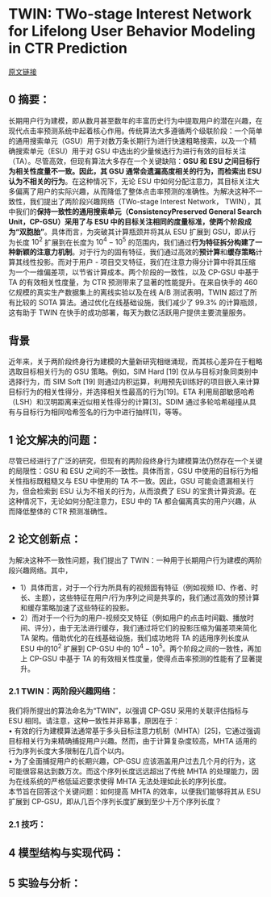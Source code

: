 # TWIN: TWo-stage Interest Network for Lifelong User Behavior Modeling in CTR Prediction
[原文链接]()
## 0 摘要：
长期用户行为建模，即从数月甚至数年的丰富历史行为中提取用户的潜在兴趣，在现代点击率预测系统中起着核心作用。传统算法大多遵循两个级联阶段：一个简单的通用搜索单元（GSU）用于对数万条长期行为进行快速粗略搜索，以及一个精确搜索单元（ESU）用于对 GSU 中选出的少量候选行为进行有效的目标关注（TA）。尽管高效，但现有算法大多存在一个关键缺陷：**GSU 和 ESU 之间目标行为相关性度量不一致。因此，其 GSU 通常会遗漏高度相关的行为，而检索出 ESU 认为不相关的行为**。在这种情况下，无论 ESU 中如何分配注意力，其目标关注大多偏离了用户的实际兴趣，从而降低了整体点击率预测的准确性。为解决这种不一致性，我们提出了两阶段兴趣网络（TWo-stage Interest Network， TWIN），其中我们的**保持一致性的通用搜索单元（ConsistencyPreserved General Search Unit，CP-GSU）采用了与 ESU 中的目标关注相同的度量标准，使两个阶段成为“双胞胎”**。具体而言，为突破其计算瓶颈并将其从 ESU 扩展到 GSU，即从行为长度 $10^2$ 扩展到在长度为 $10^4 - 10^5$ 的范围内，我们通过**行为特征拆分构建了一种新颖的注意力机制**。对于行为的固有特征，我们通过高效的**预计算**和**缓存策略**计算其线性投影。而对于用户 - 项目交叉特征，我们在注意力得分计算中将其压缩为一个一维偏差项，以节省计算成本。两个阶段的一致性，以及 CP-GSU 中基于 TA 的有效相关性度量，为 CTR 预测带来了显著的性能提升。在来自快手的 460 亿规模的真实生产数据集上的离线实验以及在线 A/B 测试表明，TWIN 超过了所有比较的 SOTA 算法。通过优化在线基础设施，我们减少了 99.3% 的计算瓶颈，这有助于 TWIN 在快手的成功部署，每天为数亿活跃用户提供主要流量服务。

## 背景
近年来，关于两阶段终身行为建模的大量新研究相继涌现，而其核心差异在于粗略选取目标相关行为的 GSU 策略。例如，SIM Hard [19] 仅从与目标对象同类别中选择行为，而 SIM Soft [19] 则通过内积运算，利用预先训练好的项目嵌入来计算目标行为的相关性得分，并选择相关性最高的行为[19]。ETA 利用局部敏感哈希（LSH）和汉明距离来近似相关性得分的计算[3]。SDIM 通过多轮哈希碰撞从具有与目标行为相同哈希签名的行为中进行抽样[1]，等等。

## 1 论文解决的问题：
尽管已经进行了广泛的研究，但现有的两阶段终身行为建模算法仍然存在一个关键的局限性：GSU 和 ESU 之间的不一致性。具体而言，GSU 中使用的目标行为相关性指标既粗糙又与 ESU 中使用的 TA 不一致。因此，GSU 可能会遗漏相关行为，但会检索到 ESU 认为不相关的行为，从而浪费了 ESU 的宝贵计算资源。在这种情况下，无论如何分配注意力，ESU 中的 TA 都会偏离真实的用户兴趣，从而降低整体的 CTR 预测准确性。

## 2 论文创新点：
为解决这种不一致性问题，我们提出了 TWIN：一种用于长期用户行为建模的两阶段兴趣网络。其中，
* 1）具体而言，对于一个行为所具有的视频固有特征（例如视频 ID、作者、时长、主题），这些特征在用户/行为序列之间是共享的，我们通过高效的预计算和缓存策略加速了这些特征的投影。
* 2）而对于一个行为的用户-视频交叉特征（例如用户的点击时间戳、播放时间、评分），由于无法进行缓存，我们通过将它们的投影压缩为偏差项来简化 TA 架构。借助优化的在线基础设施，我们成功地将 TA 的适用序列长度从 ESU 中的$10^2$  扩展到 CP-GSU 中的 $10^4 - 10^5$。两个阶段之间的一致性，再加上 CP-GSU 中基于 TA 的有效相关性度量，使得点击率预测的性能有了显著提升。

### 2.1 TWIN：两阶段兴趣网络：
我们将所提出的算法命名为“TWIN”，以强调 CP-GSU 采用的关联评估指标与 ESU 相同。请注意，这种一致性并非易事，原因在于：  
• 有效的行为建模算法通常基于多头目标注意力机制（MHTA）[25]，它通过强调目标相关行为来精确捕捉用户兴趣。然而，由于计算复杂度较高，MHTA 适用的行为序列长度大多限制在几百个以内。  
• 为了全面捕捉用户的长期兴趣，CP-GSU 应该涵盖用户过去几个月的行为，这可能很容易达到数万次。而这个序列长度远远超出了传统 MHTA 的处理能力，因为在线系统的严格低延迟要求使得 MHTA 无法处理如此长的序列长度。  
本节旨在回答这个关键问题：如何提高 MHTA 的效率，以便我们能够将其从 ESU 扩展到 CP-GSU，即从几百个序列长度扩展到至少十万个序列长度？


### 2.1 技巧：


## 4 模型结构与实现代码：


## 5 实验与分析：

<!--stackedit_data:
eyJoaXN0b3J5IjpbMTY1MDE0MjY4NCw3ODg0MDg1NjAsOTg0Mj
kzOTc5LC0xMjgzMTgxMDg1LC0xNzEzMDkwMzE2XX0=
-->